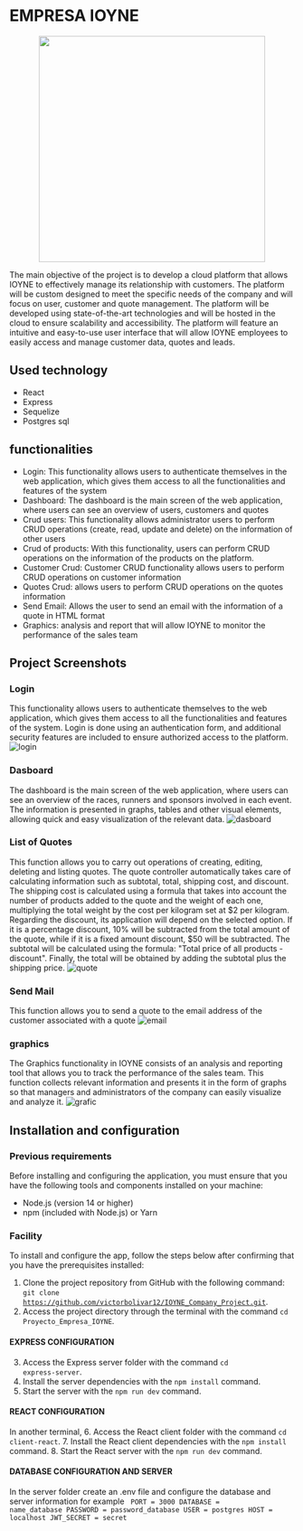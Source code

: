 # EMPRESA IOYNE
<p align="center">
  <img src="https://github.com/victorbolivar12/Proyecto_Empresa_IOYNE/blob/main/cliente-react/src/assets/Logoo.png" width="400" height="400">
</p>
The main objective of the project is to develop a cloud platform that allows IOYNE to effectively manage its relationship with customers. The platform will be custom designed to meet the specific needs of the company and will focus on user, customer and quote management. The platform will be developed using state-of-the-art technologies and will be hosted in the cloud to ensure scalability and accessibility. The platform will feature an intuitive and easy-to-use user interface that will allow IOYNE employees to easily access and manage customer data, quotes and leads.

## Used technology
- React
- Express
- Sequelize
- Postgres sql

## functionalities
- Login: This functionality allows users to authenticate themselves in the web application, which gives them access to all the functionalities and features of the system
- Dashboard: The dashboard is the main screen of the web application, where users can see an overview of users, customers and quotes
- Crud users: This functionality allows administrator users to perform CRUD operations (create, read, update and delete) on the information of other users
- Crud of products: With this functionality, users can perform CRUD operations on the information of the products on the platform.
- Customer Crud: Customer CRUD functionality allows users to perform CRUD operations on customer information
- Quotes Crud: allows users to perform CRUD operations on the quotes information
- Send Email: Allows the user to send an email with the information of a quote in HTML format
- Graphics: analysis and report that will allow IOYNE to monitor the performance of the sales team

## Project Screenshots
### Login
This functionality allows users to authenticate themselves to the web application, which gives them access to all the functionalities and features of the system. Login is done using an authentication form, and additional security features are included to ensure authorized access to the platform.
![login](https://github.com/victorbolivar12/Proyecto_Empresa_IOYNE/blob/main/cliente-react/src/assets/Login.png)

### Dasboard
The dashboard is the main screen of the web application, where users can see an overview of the races, runners and sponsors involved in each event. The information is presented in graphs, tables and other visual elements, allowing quick and easy visualization of the relevant data.
![dasboard](https://github.com/victorbolivar12/Proyecto_Empresa_IOYNE/blob/main/cliente-react/src/assets/Dashboard.png)

### List of Quotes 
This function allows you to carry out operations of creating, editing, deleting and listing quotes. The quote controller automatically takes care of calculating information such as subtotal, total, shipping cost, and discount.
The shipping cost is calculated using a formula that takes into account the number of products added to the quote and the weight of each one, multiplying the total weight by the cost per kilogram set at $2 per kilogram.
Regarding the discount, its application will depend on the selected option. If it is a percentage discount, 10% will be subtracted from the total amount of the quote, while if it is a fixed amount discount, $50 will be subtracted.
The subtotal will be calculated using the formula: "Total price of all products - discount".
Finally, the total will be obtained by adding the subtotal plus the shipping price.
![quote](https://github.com/victorbolivar12/Proyecto_Empresa_IOYNE/blob/main/cliente-react/src/assets/Lista%20de%20cotizaciones.png)

### Send Mail
This function allows you to send a quote to the email address of the customer associated with a quote
![email](https://github.com/victorbolivar12/Proyecto_Empresa_IOYNE/blob/main/cliente-react/src/assets/Cotizacion%20correo.png)

### graphics
The Graphics functionality in IOYNE consists of an analysis and reporting tool that allows you to track the performance of the sales team. This function collects relevant information and presents it in the form of graphs so that managers and administrators of the company can easily visualize and analyze it.
![grafic](https://github.com/victorbolivar12/Proyecto_Empresa_IOYNE/blob/main/cliente-react/src/assets/GRAFICAS.png)

## Installation and configuration
### Previous requirements
Before installing and configuring the application, you must ensure that you have the following tools and components installed on your machine:
- Node.js (version 14 or higher)
- npm (included with Node.js) or Yarn

### Facility
To install and configure the app, follow the steps below after confirming that you have the prerequisites installed:

1. Clone the project repository from GitHub with the following command: <code>git clone https://github.com/victorbolivar12/IOYNE_Company_Project.git</code>.
2. Access the project directory through the terminal with the command <code>cd Proyecto_Empresa_IOYNE</code>.

#### EXPRESS CONFIGURATION
3. Access the Express server folder with the command <code>cd express-server</code>.
4. Install the server dependencies with the <code>npm install</code> command.
5. Start the server with the <code>npm run dev</code> command.

#### REACT CONFIGURATION
In another terminal,
6. Access the React client folder with the command <code>cd client-react</code>.
7. Install the React client dependencies with the <code>npm install</code> command.
8. Start the React server with the <code>npm run dev</code> command.

#### DATABASE CONFIGURATION AND SERVER
In the server folder create an .env file and configure the database and server information for example
<code>
PORT = 3000
DATABASE = name_database
PASSWORD = password_database
USER = postgres
HOST = localhost
JWT_SECRET = secret
</code>

